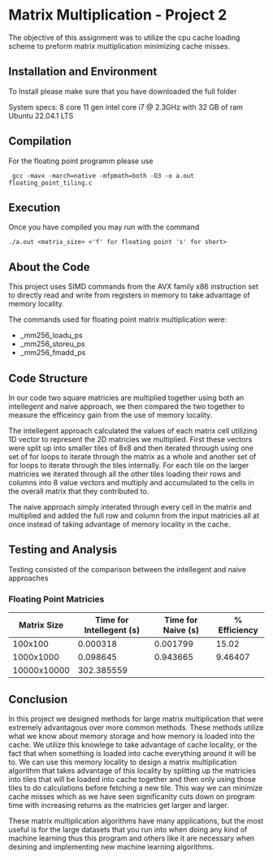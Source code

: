 # Matrix Multiplication - Project 2

The objective of this assignment was to utilize the cpu cache loading scheme to preform matrix multiplication minimizing cache misses.

## Installation and Environment

To Install please make sure that you have downloaded the full folder

System specs:
8 core 11 gen intel core i7 @ 2.3GHz with 32 GB of ram
Ubuntu 22.04.1 LTS

## Compilation

For the floating point programm please use

```
 gcc -mavx -march=native -mfpmath=both -O3 -o a.out floating_point_tiling.c
```

## Execution

Once you have compiled you may run with the command
```
./a.out <matrix_size> <'f' for floating point 's' for short>
```

## About the Code

This project uses SIMD commands from the AVX family x86 instruction set to directly read and write from registers in memory to take advantage of memory locality.

The commands used for floating point matrix multiplication were:
- _mm256_loadu_ps
- _mm256_storeu_ps
- _mm256_fmadd_ps

## Code Structure

In our code two square matricies are multiplied together using both an intellegent and naive approach, we then compared the two together to measure the efficeincy gain
from the use of memory locality. 

The intellegent approach calculated the values of each matrix cell utilizing 1D vector to represent the 2D matricies we multiplied. First these vectors were split up into
smaller tiles of 8x8 and then iterated through using one set of for loops to iterate through the matrix as a whole and another set of for loops to iterate through the 
tiles internally. For each tile on the larger matricies we iterated through all the other tiles loading their rows and columns into 8 value vectors and multiply and
accumulated to the cells in the overall matrix that they contributed to.

The naive approach simply interated through every cell in the matrix and multiplied and added the full row and column from the input matricies all at once instead of
taking advantage of memory locality in the cache.

## Testing and Analysis

Testing consisted of the comparison between the intellegent and naive approaches

### Floating Point Matricies
| Matrix Size	| Time for Intellegent (s)	| Time for Naive (s)	| % Efficiency |
|---------------|---------------|---------------|------------|
| 100x100	| 0.000318 |	0.001799	| 15.02 |
| 1000x1000		|	0.098645 |	0.943665	| 9.46407 |
| 10000x10000		|	302.385559 |		| 



## Conclusion

In this project we designed methods for large matrix multiplication that were extremely advantagous over more common methods. These methods utilize what we know about 
memory storage and how memory is loaded into the cache. We utilize this knowlege to take advantage of cache locality, or the fact that when something is loaded into
cache everything around it will be to. We can use this memory locality to design a matrix multiplication algorithm that takes advantage of this locality by splitting
up the matricies into tiles that will be loaded into cache together and then only using those tiles to do calculations before fetching a new tile. This way we can minimize cache misses which as we have seen significanlty cuts down on program time with increasing returns as the matricies get larger and larger.

These matrix multiplication algorithms have many applications, but the most useful is for the large datasets that you run into when doing any kind of machine learning
thus this program and others like it are necessary when desining and implementing new machine learning algorithms. 
